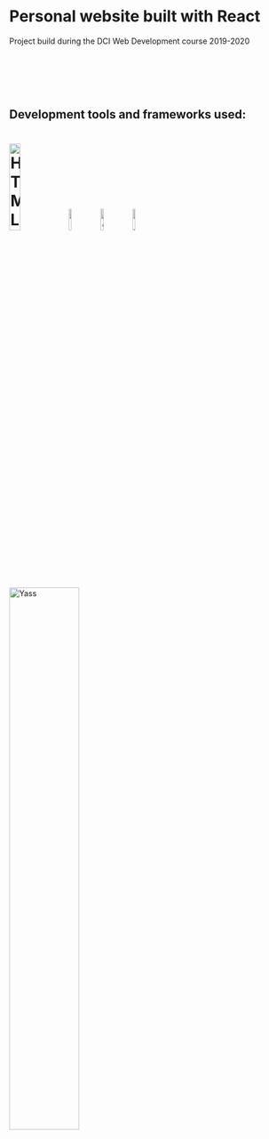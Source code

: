 # Personal website built with React

 Project build during the DCI Web Development course 2019-2020

<br>
<br>
<br>
<br>

## Development tools and frameworks used:

<h1>
<img src="https://imgur.com/T1TApg1.png" alt="HTML, CSS ,JS" width="20%">
<img src="https://imgur.com/fZuu2v0.png" alt="React" width="10%">
<img src="https://imgur.com/plyrZV7.png" alt="Sass" width="10%">
<img src="https://imgur.com/lXP1Rph.png" alt="JSON" width="10%">
</h1>


<img src="https://media.giphy.com/media/IbOiFIJcSlHW2rgVUa/giphy.gif" alt="Yass" width="50%">
